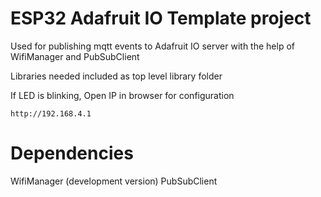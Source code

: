 # ESP32 Adafruit IO Template project

Used for publishing mqtt events to Adafruit IO server with the help of WifiManager and PubSubClient

Libraries needed included as top level library folder


If LED is blinking, Open IP in browser for configuration
```
http://192.168.4.1
```


# Dependencies

WifiManager (development version)
PubSubClient